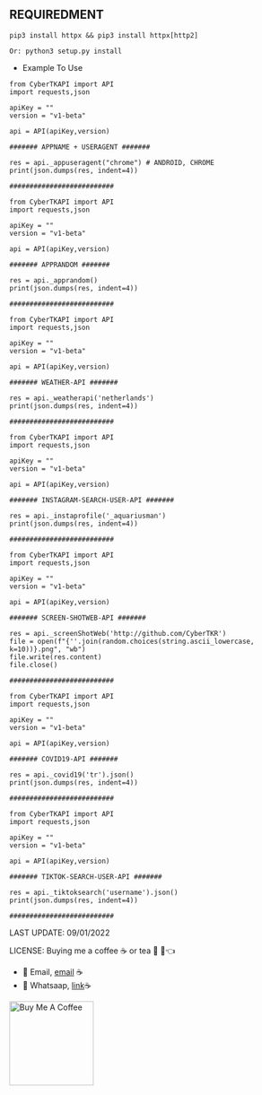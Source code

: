 ## REQUIREDMENT ##
```PY
pip3 install httpx && pip3 install httpx[http2]

Or: python3 setup.py install
```

- Example To Use

```PY
from CyberTKAPI import API
import requests,json

apiKey = ""
version = "v1-beta"

api = API(apiKey,version)

####### APPNAME + USERAGENT #######

res = api._appuseragent("chrome") # ANDROID, CHROME
print(json.dumps(res, indent=4))

##########################
```

```PY
from CyberTKAPI import API
import requests,json

apiKey = ""
version = "v1-beta"

api = API(apiKey,version)

####### APPRANDOM #######

res = api._apprandom()
print(json.dumps(res, indent=4))

##########################
```

```PY
from CyberTKAPI import API
import requests,json

apiKey = ""
version = "v1-beta"

api = API(apiKey,version)

####### WEATHER-API #######

res = api._weatherapi('netherlands')
print(json.dumps(res, indent=4))

##########################
```

```PY
from CyberTKAPI import API
import requests,json

apiKey = ""
version = "v1-beta"

api = API(apiKey,version)

####### INSTAGRAM-SEARCH-USER-API #######

res = api._instaprofile('_aquariusman')
print(json.dumps(res, indent=4))

##########################
```

```PY
from CyberTKAPI import API
import requests,json

apiKey = ""
version = "v1-beta"

api = API(apiKey,version)

####### SCREEN-SHOTWEB-API #######

res = api._screenShotWeb('http://github.com/CyberTKR')
file = open(f"{''.join(random.choices(string.ascii_lowercase, k=10))}.png", "wb")
file.write(res.content)
file.close()

##########################
```


```PY
from CyberTKAPI import API
import requests,json

apiKey = ""
version = "v1-beta"

api = API(apiKey,version)

####### COVID19-API #######

res = api._covid19('tr').json()
print(json.dumps(res, indent=4))

##########################
```


```PY
from CyberTKAPI import API
import requests,json

apiKey = ""
version = "v1-beta"

api = API(apiKey,version)

####### TIKTOK-SEARCH-USER-API #######

res = api._tiktoksearch('username').json()
print(json.dumps(res, indent=4))

##########################
```
LAST UPDATE: 09/01/2022


LICENSE: Buying me a coffee ☕ or tea 🍵 🥺👈

- 💼 Email, [email](mailto:tolgkr@cybertkr.com) ☕
- 💼 Whatsaap, [link](https://api.whatsapp.com/send?phone=31686208125)☕

<a href="https://www.buymeacoffee.com/cybertkr" target="_blank"><img src="https://cdn.buymeacoffee.com/buttons/v2/default-red.png" alt="Buy Me A Coffee" width="150" ></a>

